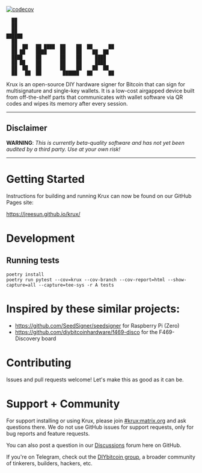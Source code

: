 [![codecov](https://codecov.io/gh/jreesun/krux/branch/main/graph/badge.svg?token=XU80PT6Q9V)](https://codecov.io/gh/jreesun/krux)

      ██
      ██
      ██
    ██████
      ██
      ██  ██   ██ ████  ██    ██  ██      ██
      ██ ██    ████     ██    ██    ██  ██
      ████     ██       ██    ██     ████
      ██ ██    ██       ██    ██     ████
      ██  ██   ██       ██    ██    ██  ██
      ██   ██  ██        ██████   ██      ██

Krux is an open-source DIY hardware signer for Bitcoin that can sign for multisignature and single-key wallets. It is a low-cost airgapped device built from off-the-shelf parts that communicates with wallet software via QR codes and wipes its memory after every session.

---
## Disclaimer
**WARNING**: *This is currently beta-quality software and has not yet been audited by a third party. Use at your own risk!*

---

# Getting Started
Instructions for building and running Krux can now be found on our GitHub Pages site:

https://jreesun.github.io/krux/

# Development
## Running tests
```
poetry install
poetry run pytest --cov=krux --cov-branch --cov-report=html --show-capture=all --capture=tee-sys -r A tests
```

# Inspired by these similar projects:
- https://github.com/SeedSigner/seedsigner for Raspberry Pi (Zero)
- https://github.com/diybitcoinhardware/f469-disco for the F469-Discovery board

# Contributing
Issues and pull requests welcome! Let's make this as good as it can be.

# Support + Community
For support installing or using Krux, please join [#krux:matrix.org](https://matrix.to/#/#krux:matrix.org) and ask questions there. We do not use GitHub issues for support requests, only for bug reports and feature requests. 

You can also post a question in our [Discussions](https://github.com/jreesun/krux/discussions) forum here on GitHub.

If you're on Telegram, check out the [DIYbitcoin group](https://t.me/diybitcoin), a broader community of tinkerers, builders, hackers, etc.

